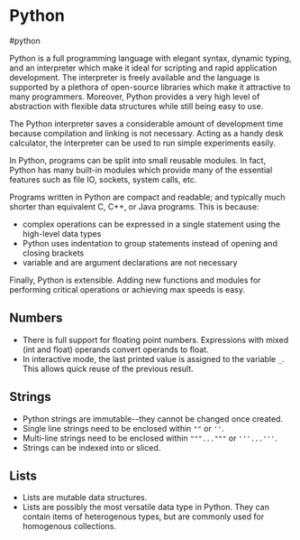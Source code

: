 # Python
#python

Python is a full programming language with elegant syntax, dynamic typing, and an interpreter which make it ideal for scripting and rapid application development. The interpreter is freely available and the language is supported by a plethora of open-source libraries which make it attractive to many programmers. Moreover, Python provides a very high level of abstraction with flexible data structures while still being easy to use.

The Python interpreter saves a considerable amount of development time because compilation and linking is not necessary. Acting as a handy desk calculator, the interpreter can be used to run simple experiments easily.

In Python, programs can be split into small reusable modules. In fact, Python has many built-in modules which provide many of the essential features such as file IO, sockets, system calls, etc. 

Programs written in Python are compact and readable; and typically much shorter than equivalent C, C++, or Java programs. This is because:
- complex operations can be expressed in a single statement using the high-level data types
- Python uses indentation to group statements instead of opening and closing brackets
- variable and are argument declarations are not necessary

Finally, Python is extensible. Adding new functions and modules for performing critical operations or achieving max speeds is easy.

## Numbers
- There is full support for floating point numbers. Expressions with mixed (int and float) operands convert operands to float.
- In interactive mode, the last printed value is assigned to the variable `_`. This allows quick reuse of the previous result.

## Strings
- Python strings are immutable--they cannot be changed once created.
- Single line strings need to be enclosed within `""` or `''`. 
- Multi-line strings need to be enclosed within `"""..."""` or `'''...'''`.
- Strings can be indexed into or sliced.

## Lists
- Lists are mutable data structures.
- Lists are possibly the most versatile data type in Python. They can contain items of heterogenous types, but are commonly used for homogenous collections.